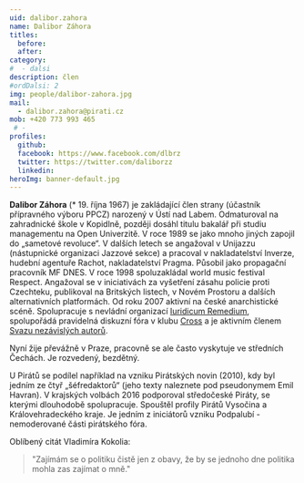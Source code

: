 ```yaml
---
uid: dalibor.zahora
name: Dalibor Záhora
titles: 
  before: 
  after: 
category:
#  - dalsi
description: člen
#ordDalsi: 2
img: people/dalibor-zahora.jpg
mail:
  - dalibor.zahora@pirati.cz
mob: +420 773 993 465
 # -
profiles:
  github:
  facebook: https://www.facebook.com/dlbrz
  twitter: https://twitter.com/daliborzz
  linkedin:
heroImg: banner-default.jpg
---
```


**Dalibor Záhora** (* 19. října 1967) je zakládající člen strany (účastník přípravného výboru PPCZ) narozený v Ústí nad Labem. Odmaturoval na zahradnické škole v Kopidlně, později dosáhl titulu bakalář při studiu managementu na Open Univerzitě. V roce 1989 se jako mnoho jiných zapojil do „sametové revoluce“. V dalších letech se angažoval v Unijazzu (nástupnické organizaci Jazzové sekce) a pracoval v nakladatelství Inverze, hudební agentuře Rachot, nakladatelství Pragma. Působil jako propagační pracovník MF DNES. V roce 1998 spoluzakládal world music festival Respect. Angažoval se v iniciativách za vyšetření zásahu policie proti Czechteku, publikoval na Britských listech, v Novém Prostoru a dalších alternativních platformách. Od roku 2007 aktivní na české anarchistické scéně. Spolupracuje s nevládní organizací [Iuridicum Remedium](http://www.iure.org/), spolupořádá pravidelná diskuzní fóra v klubu [Cross](https://twitter.com/ufosscross/) a je aktivním členem [Svazu nezávislých autorů](http://http//www.svazautoru.org/).

Nyní žije převážně v Praze, pracovně se ale často vyskytuje ve středních Čechách. Je rozvedený, bezdětný.

U Pirátů se podílel například na vzniku Pirátských novin (2010), kdy byl jedním ze čtyř „šéfredaktorů“ (jeho texty naleznete pod pseudonymem Emil Havran). V krajských volbách 2016 podporoval středočeské Piráty, se kterými dlouhodobě spolupracuje. Spouštěl profily Pirátů Vysočina a Královehradeckého kraje. Je jedním z iniciátorů vzniku Podpalubí - nemoderované části pirátského fóra.

Oblíbený citát Vladimíra Kokolia:

> "Zajímám se o politiku čistě jen z obavy, že by se jednoho dne politika mohla zas zajímat o mně."


